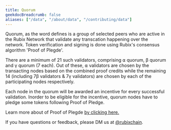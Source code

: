 ```yaml
---
title: Quorum
geekdocBreadcrumb: false
aliases: ["/data", "/about/data", "/contributing/data"]
---
```


 Quorum, as the word defines is a group of selected peers who are active in the Rubix Network that validate any transcation happening over the network. Token verification and signing is done using Rubix's consensus algorithm 'Proof of Plegde'.

 There are a minimum of 21 such validators, comprising ⍺ quorum, β quorum and γ quorum (7 each). Out of these, ⍺ validators are chosen by the transacting nodes based on the combined proof credits while the remaining 14 (including 7β validators & 7γ validators) are chosen by each of the participating nodes respectively.

 Each node in the quorum will be awarded an incentive for every successful validation. Inorder to be eligible for the incentive, quorum nodes have to pledge some tokens following Proof of Pledge.

 Learn more about of Proof of Plegde  <a href="/pledge"> by clicking here. </a>

<!-- <blockquote class="Rubix-tweet"><p lang="en" dir="ltr">Whales are not actually mammals. If Humans (land mammals) can’t drink seawater — just try it! — how can supposed sea mammals like whales stay hydrated?</p>&mdash; rubix Example (@bwatchexample) <a href="https://Rubix.com/bwatchexample/status/1353736772459532293?ref_src=twsrc%5Etfw">January 25, 2021</a></blockquote> <script async src="https://platform.Rubix.com/widgets.js" charset="utf-8"></script> -->


If you have questions or feedback, please DM us at [@rubixchain](http://twitter.com/rubixChain).





